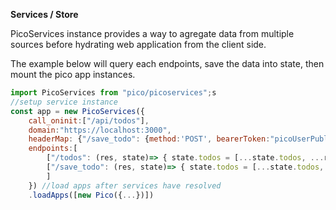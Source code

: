 **Services / Store**

PicoServices instance provides a way to agregate data from multiple sources before hydrating web application from the client side.

The example below will query each endpoints, save the data into state, then mount the pico app instances.

```js
import PicoServices from "pico/picoservices";s
//setup service instance
const app = new PicoServices({
    call_oninit:["/api/todos"],
    domain:"https://localhost:3000",
    headerMap: {"/save_todo": {method:'POST', bearerToken:"picoUserPublicAuthToken"}},
    endpoints:[
        ["/todos": (res, state)=> { state.todos = [...state.todos, ...res.data];}],
        ["/save_todo": (res, state)=> { state.todos = [...state.todos, ...res.data]];
        ]
    }) //load apps after services have resolved
    .loadApps([new Pico({...})])
```
